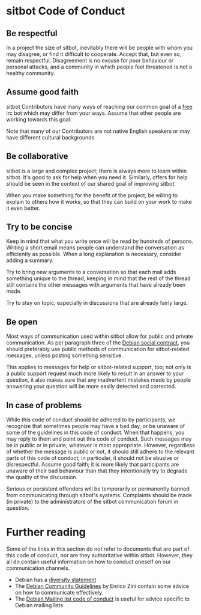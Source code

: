 # sitbot Code of Conduct

## Be respectful

In a project the size of sitbot, inevitably there will be people with
whom you may disagree, or find it difficult to cooperate. Accept that,
but even so, remain respectful. Disagreement is no excuse for poor
behaviour or personal attacks, and a community in which people feel
threatened is not a healthy community.

## Assume good faith

sitbot Contributors have many ways of reaching our common goal of a
[free](https://www.debian.org/intro/free) irc bot which may differ
from your ways. Assume that other people are working towards this
goal.

Note that many of our Contributors are not native English speakers or
may have different cultural backgrounds

## Be collaborative

sitbot is a large and complex project; there is always more to learn
within sitbot. It's good to ask for help when you need it. Similarly,
offers for help should be seen in the context of our shared goal of
improving sitbot.

When you make something for the benefit of the project, be willing to
explain to others how it works, so that they can build on your work to
make it even better.

## Try to be concise

Keep in mind that what you write once will be read by hundreds of
persons. Writing a short email means people can understand the
conversation as efficiently as possible. When a long explanation is
necessary, consider adding a summary.

Try to bring new arguments to a conversation so that each mail adds
something unique to the thread, keeping in mind that the rest of the
thread still contains the other messages with arguments that have
already been made.

Try to stay on topic, especially in discussions that are already fairly
large.

## Be open

Most ways of communication used within sitbot allow for public and
private communication. As per paragraph three of the [Debian social
contract](https://www.debian.org/social_contract), you should preferably
use public methods of communication for sitbot-related messages, unless
posting something sensitive.

This applies to messages for help or sitbot-related support, too; not
only is a public support request much more likely to result in an answer
to your question, it also makes sure that any inadvertent mistakes made
by people answering your question will be more easily detected and
corrected.

## In case of problems

While this code of conduct should be adhered to by participants, we
recognize that sometimes people may have a bad day, or be unaware of
some of the guidelines in this code of conduct. When that happens, you may
reply to them and point out this code of conduct. Such messages may be
in public or in private, whatever is most appropriate. However,
regardless of whether the message is public or not, it should still
adhere to the relevant parts of this code of conduct; in particular, it
should not be abusive or disrespectful. Assume good faith; it is more
likely that participants are unaware of their bad behaviour than that
they intentionally try to degrade the quality of the discussion.

Serious or persistent offenders will be temporarily or permanently
banned from communicating through sitbot's systems. Complaints should be
made (in private) to the administrators of the sitbot communication
forum in question.

# Further reading

Some of the links in this section do not refer to documents that are
part of this code of conduct, nor are they authoritative within sitbot.
However, they all do contain useful information on how to conduct
oneself on our communication channels.

- Debian has a [diversity statement](https://www.debian.org/intro/diversity)
- The [Debian Community Guidelines](https://people.debian.org/~enrico/dcg/)
  by Enrico Zini contain some advice on how to communicate effectively.
- The [Debian Mailing list code of
  conduct](https://www.debian.org/MailingLists/#codeofconduct) is useful for
  advice specific to Debian mailing lists
